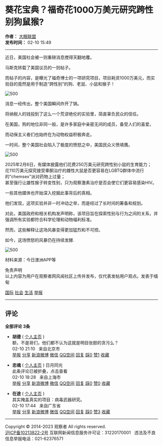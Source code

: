 # 葵花宝典？福奇花1000万美元研究跨性别狗鼠猴?

**作者：** [大眼联盟](/user/personal-homepage?uid=1024688)  
**发布时间：** 02-10 15:49

---

近日，美国社会被一则重磅消息搅得天翻地覆。

马斯克转载了美国议员的一则帖子。

而帖子的内容，是曝光了福奇博士的一项研究项目，项目耗资1000万美元，而实验目的竟然是用于制造“跨性别”的狗、老鼠、小鼠和猴子！

![500](https://i.guancha.cn/bbs/2025/02/10/20250210154459215.jpg?imageView2/2/w/500/format/jpg)

消息一经传出，整个美国瞬间炸开了锅。

将纳税人的钱投到了这么一个荒谬绝伦的实验里，简直辜负民众的信任。

在美国，狗的地位非同一般，是许多家庭中亲密无间的成员，备受人们的喜爱。

而动保主义者们也始终在为动物权益积极奔走。

一时间，整个美国社会陷入了极度的愤怒之中，美国民众义愤填膺。

![500](https://i.guancha.cn/bbs/2025/02/10/20250210154459492.jpg?imageView2/2/w/500/format/jpg)

2025年2月6日，有媒体披露他们花费250万美元研究跨性别小鼠的生育能力；  
花110万美元探究接受睾酮治疗的雌性大鼠是否更容易在LGBTQ群体中流行的“chemsex”派对药物上过量；  
甚至强行让雄性猴子转变性别，只为观察激素治疗是否会使它们更容易感染HIV。

一些其他媒体也开始深入挖掘此事背后的真相。

他们发现，这项实验并非一时冲动之举，而是经过了长时间的筹备和规划。

对此，美国政府和相关机构发声明称，该项目旨在探索性别与行为之间的关系，并强调所有实验都符合科学伦理和动物福利标准。

然而，这些解释让这场风暴变得更加猛烈和不可控。

如今，这场愤怒的风暴仍在持续发酵.

![500](https://i.guancha.cn/bbs/2025/02/10/20250210154459443.png?imageView2/2/w/500/format/png)

材料来源：今日澳洲APP等

免责声明  
以上内容为用户在观察者网风闻社区上传并发布，仅代表发帖用户观点。发表于缅甸

[国际](/topic/post-list?topic_id=110) [社会](/topic/post-list?topic_id=140) [生活](/topic/post-list?topic_id=141) [举报](#)

---

## 评论

**全部评论 3条**

- **胡德** ( [个人主页](//user.guancha.cn/user/personal-homepage?uid=136011) )  
  额，不是哥们，他们都不认为这就是明目张胆的贪污么？  
  02-10 21:10   来自北京市  
  [举报](javascript:;) [分享](javascript:;) [新浪微博](javascript:;) [微信](javascript:;) [QQ空间](javascript:;) [回复](javascript:;) [踩0](javascript:;) [赞1](javascript:;) [收藏](javascript:;)

- **忠魂** ( [个人主页](//user.guancha.cn/user/personal-homepage?uid=778547) ) 日月同光  
  此条评论已被折叠，点击查看  
  02-10 18:28   来自上海市  
  [举报](javascript:;) [分享](javascript:;) [新浪微博](javascript:;) [微信](javascript:;) [QQ空间](javascript:;) [回复](javascript:;) [踩0](javascript:;) [赞0](javascript:;) [收藏](javascript:;)

- **在途** ( [个人主页](//user.guancha.cn/user/personal-homepage?uid=1168199) )  
  其实掩盖真实的项目：病毒武器研究。  
  02-10 17:44   来自广东省  
  [举报](javascript:;) [分享](javascript:;) [新浪微博](javascript:;) [微信](javascript:;) [QQ空间](javascript:;) [回复](javascript:;) [踩0](javascript:;) [赞3](javascript:;) [收藏](javascript:;)

---

Copyright © 2014-2023 观察者 All rights reserved.  
[沪ICP备10213822-2号](https://beian.miit.gov.cn) 互联网新闻信息服务许可证：31220170001   违法及不良信息举报电话：021-62376571